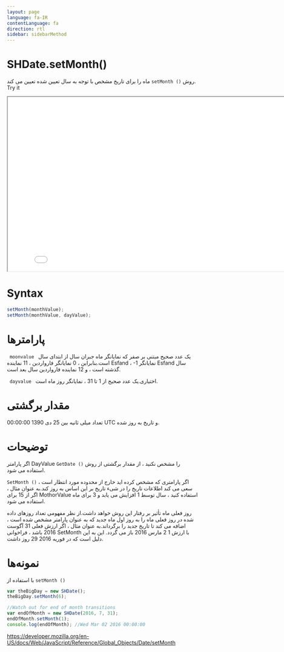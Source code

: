 ```yaml
---
layout: page
language: fa-IR
contentLanguage: fa
direction: rtl
sidebar: sidebarMethod
---
```


# SHDate.setMonth()

روش <code dir="ltr">setMonth ()</code> ماه را برای تاریخ مشخص با توجه به سال تعیین شده تعیین می کند.
Try it

<iframe style="width: 830px; height: 460px;" src="/SHDateTime-js/examples/live.html?function=setMonth" title="MDN Web Docs Interactive Example" loading="lazy"></iframe>
<br/>

# Syntax

```js
setMonth(monthValue);
setMonth(monthValue, dayValue);
```

# پارامترها

<code dir = "ltr"> moonvalue </code>
یک عدد صحیح مبتنی بر صفر که نمایانگر ماه جبران سال از ابتدای سال است.بنابراین ، 0 نمایانگر فارواردین ، 11 نماینده Esfand ، -1 نمایانگر Esfand سال گذشته است ، و 12 نماینده فارواردین سال بعد است.

<code dir = "ltr"> dayvalue </code>
اختیاری.یک عدد صحیح از 1 تا 31 ، نمایانگر روز ماه است.

# مقدار برگشتی

تعداد میلی ثانیه بین 25 دی 1390 00:00:00 UTC و تاریخ به روز شده.

# توضیحات

اگر پارامتر DayValue را مشخص نکنید ، از مقدار برگشتی از روش <code dir="ltr">GetDate ()</code> استفاده می شود.

اگر پارامتری که مشخص کرده اید خارج از محدوده مورد انتظار است ، <code dir="ltr">SetMonth ()</code> سعی می کند اطلاعات تاریخ را در شیء تاریخ بر این اساس به روز کند.به عنوان مثال ، اگر از 15 برای MothorValue استفاده کنید ، سال توسط 1 افزایش می یابد و 3 برای ماه استفاده می شود.

روز فعلی ماه تأثیر بر رفتار این روش خواهد داشت.از نظر مفهومی تعداد روزهای داده شده در روز فعلی ماه را به روز اول ماه جدید که به عنوان پارامتر مشخص شده است ، اضافه می کند تا تاریخ جدید را برگرداند.به عنوان مثال ، اگر ارزش فعلی 31 آگوست 2016 باشد ، فراخوانی SetMonth با ارزش 1 2 مارس 2016 باز می گردد. این به این دلیل است که در فوریه 2016 29 روز داشت.

# نمونه‌ها

با استفاده از <code dir="ltr">setMonth ()</code>

```js
var theBigDay = new SHDate();
theBigDay.setMonth(6);

//Watch out for end of month transitions
var endOfMonth = new SHDate(2016, 7, 31);
endOfMonth.setMonth(1);
console.log(endOfMonth); //Wed Mar 02 2016 00:00:00
```

https://developer.mozilla.org/en-US/docs/Web/JavaScript/Reference/Global_Objects/Date/setMonth

```

```
